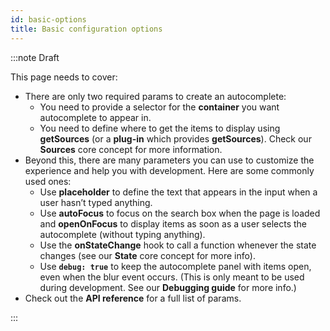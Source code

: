 ```yaml
---
id: basic-options
title: Basic configuration options
---
```


:::note Draft

This page needs to cover:

- There are only two required params to create an autocomplete:
  - You need to provide a selector for the **container** you want autocomplete to appear in.
  - You need to define where to get the items to display using **getSources** (or a **plug-in** which provides **getSources**). Check our **Sources** core concept for more information.
- Beyond this, there are many parameters you can use to customize the experience and help you with development. Here are some commonly used ones:
  - Use **placeholder** to define the text that appears in the input when a user hasn’t typed anything.
  - Use **autoFocus** to focus on the search box when the page is loaded and **openOnFocus** to display items as soon as a user selects the autocomplete (without typing anything).
  - Use the **onStateChange** hook to call a function whenever the state changes (see our **State** core concept for more info).
  - Use **`debug: true`** to keep the autocomplete panel with items open, even when the blur event occurs. (This is only meant to be used during development. See our **Debugging guide** for more info.)
- Check out the **API reference** for a full list of params.

:::
